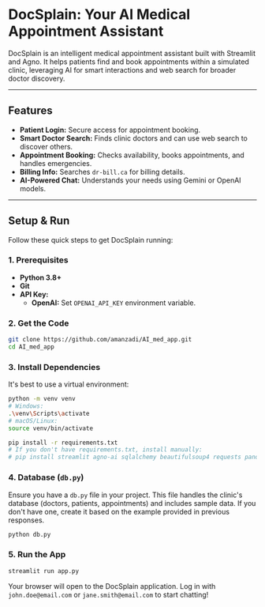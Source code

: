 # DocSplain: Your AI Medical Appointment Assistant

DocSplain is an intelligent medical appointment assistant built with Streamlit and Agno. It helps patients find and book appointments within a simulated clinic, leveraging AI for smart interactions and web search for broader doctor discovery.

-----

## Features

  * **Patient Login:** Secure access for appointment booking.
  * **Smart Doctor Search:** Finds clinic doctors and can use web search to discover others.
  * **Appointment Booking:** Checks availability, books appointments, and handles emergencies.
  * **Billing Info:** Searches `dr-bill.ca` for billing details.
  * **AI-Powered Chat:** Understands your needs using Gemini or OpenAI models.

-----

## Setup & Run

Follow these quick steps to get DocSplain running:

### 1\. Prerequisites

  * **Python 3.8+**
  * **Git**
  * **API Key:**
      * **OpenAI:** Set `OPENAI_API_KEY` environment variable.

### 2\. Get the Code

```bash
git clone https://github.com/amanzadi/AI_med_app.git
cd AI_med_app
```

### 3\. Install Dependencies

It's best to use a virtual environment:

```bash
python -m venv venv
# Windows:
.\venv\Scripts\activate
# macOS/Linux:
source venv/bin/activate

pip install -r requirements.txt
# If you don't have requirements.txt, install manually:
# pip install streamlit agno-ai sqlalchemy beautifulsoup4 requests pandas openai duckduckgo-search
```

### 4\. Database (`db.py`)

Ensure you have a `db.py` file in your project. This file handles the clinic's database (doctors, patients, appointments) and includes sample data. If you don't have one, create it based on the example provided in previous responses.

```bash
python db.py
```

### 5\. Run the App

```bash
streamlit run app.py
```

Your browser will open to the DocSplain application. Log in with `john.doe@email.com` or `jane.smith@email.com` to start chatting\!

